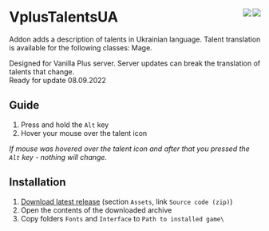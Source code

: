 # VplusTalentsUA [<img align="right" src="https://img.shields.io/github/license/GoodOldWoW/VplusTalentsRU">](LICENSE) [<img align="right" src="https://img.shields.io/github/v/release/GoodOldWoW/VplusTalentsUA?include_prereleases">](CHANGELOG.md)

<!--
[![GitHub license](https://img.shields.io/github/license/GoodOldWoW/VplusTalentsRU)](LICENSE.md)
[![GitHub release tag](https://img.shields.io/github/v/release/GoodOldWoW/VplusTalentsRU?include_prereleases)](../../releases/latest)
[![GitHub license](https://img.shields.io/github/license/GoodOldWoW/VplusTalentsRU?style=flat-square)](LICENSE.md)
[![GitHub release tag](https://img.shields.io/github/v/release/GoodOldWoW/VplusTalentsRU?include_prereleases&style=flat-square)](../../releases/latest)
-->

Addon adds a description of talents in Ukrainian language. Talent translation is available for the following classes: Mage.

Designed for Vanilla Plus server. Server updates can break the translation of talents that change.<br>
Ready for update 08.09.2022

## Guide
1. Press and hold the `Alt` key
2. Hover your mouse over the talent icon

*If mouse was hovered over the talent icon and after that you pressed the `Alt` key - nothing will change.*

## Installation
1. [Download latest release](../../releases/latest) (section `Assets`, link `Source code (zip)`)
1. Open the contents of the downloaded archive
1. Copy folders `Fonts` and `Interface` to `Path to installed game\`
